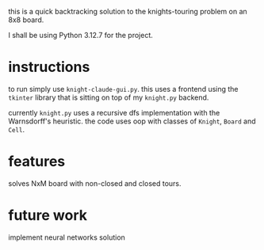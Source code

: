this is a quick backtracking solution to the knights-touring problem on an 8x8 board.

I shall be using Python 3.12.7 for the project.

# instructions 

to run simply use `knight-claude-gui.py`. this uses a frontend using the `tkinter` library that is sitting on top of my `knight.py` backend.

currently `knight.py` uses a recursive dfs implementation with the Warnsdorff's heuristic. the code uses oop with classes of `Knight`, `Board` and `Cell`.

# features 

solves NxM board with non-closed and closed tours.

# future work

implement neural networks solution